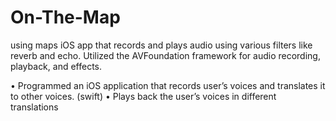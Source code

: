 # On-The-Map
using maps 
iOS app that records and plays audio using various filters like reverb and echo.
Utilized the AVFoundation framework for audio recording, playback, and effects.

• Programmed an iOS application that records user’s voices and translates it to other voices. (swift)
• Plays back the user’s voices in different translations
